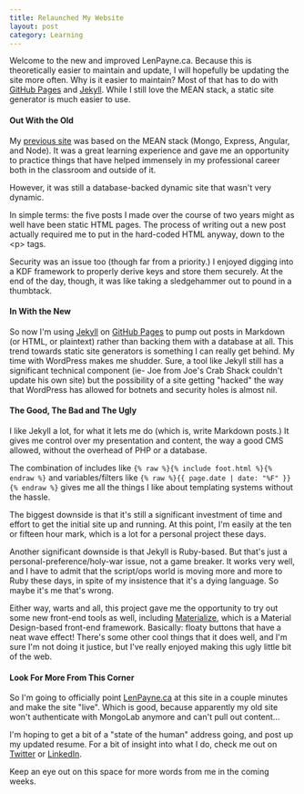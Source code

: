 ```yaml
---
title: Relaunched My Website
layout: post
category: Learning
---
```

Welcome to the new and improved LenPayne.ca. Because this is theoretically easier
to maintain and update, I will hopefully be updating the site more often. Why is
it easier to maintain? Most of that has to do with [GitHub Pages](http://pages.github.com)
and [Jekyll](http://jekyllrb.com). While I still love the MEAN stack, a static
site generator is much easier to use.

#### Out With the Old

My [previous site](http://www.github.com/LenPayne/plog) was based on the MEAN
stack (Mongo, Express, Angular, and Node). It was a great learning experience
and gave me an opportunity to practice things that have helped immensely in my
professional career both in the classroom and outside of it.

However, it was still a database-backed dynamic site that wasn't very dynamic.

<!--more-->

In simple terms: the five posts I made over the course of two years might as well
have been static HTML pages. The process of writing out a new post actually
required me to put in the hard-coded HTML anyway, down to the &lt;p&gt; tags.

Security was an issue too (though far from a priority.) I enjoyed digging into a
KDF framework to properly derive keys and store them securely. At the end of the
day, though, it was like taking a sledgehammer out to pound in a thumbtack.

#### In With the New

So now I'm using [Jekyll](http://jekyllrb.com) on [GitHub Pages](http://pages.github.com)
to pump out posts in Markdown (or HTML, or plaintext) rather than backing them
with a database at all. This trend towards static site generators is something I
can really get behind. My time with WordPress makes me shudder. Sure, a tool like
Jekyll still has a significant technical component (ie- Joe from Joe's Crab Shack
couldn't update his own site) but the possibility of a site getting "hacked" the
way that WordPress has allowed for botnets and security holes is almost nil.

#### The Good, The Bad and The Ugly

I like Jekyll a lot, for what it lets me do (which is, write Markdown posts.) It
gives me control over my presentation and content, the way a good CMS allowed,
without the overhead of PHP or a database.

The combination of includes like `{% raw %}{% include foot.html %}{% endraw %}`
and variables/filters like `{% raw %}{{ page.date | date: "%F" }}{% endraw %}`
gives me all the things I like about templating systems without the hassle.

The biggest downside is that it's still a significant investment of time and
effort to get the initial site up and running. At this point, I'm easily at the
ten or fifteen hour mark, which is a lot for a personal project these days.

Another significant downside is that Jekyll is Ruby-based. But that's just a
personal-preference/holy-war issue, not a game breaker. It works very well, and
I have to admit that the script/ops world is moving more and more to Ruby these
days, in spite of my insistence that it's a dying language. So maybe it's me
that's wrong.

Either way, warts and all, this project gave me the opportunity to try out some
new front-end tools as well, including [Materialize](http://www.materializecss.com),
which is a Material Design-based front-end framework. Basically: floaty buttons
that have a neat wave effect! There's some other cool things that it does well,
and I'm sure I'm not doing it justice, but I've really enjoyed making this ugly
little bit of the web.

#### Look For More From This Corner

So I'm going to officially point [LenPayne.ca](http://www.lenpayne.ca) at this
site in a couple minutes and make the site "live". Which is good, because apparently
my old site won't authenticate with MongoLab anymore and can't pull out content...

I'm hoping to get a bit of a "state of the human" address going, and post up my
updated resume. For a bit of insight into what I do, check me out on
[Twitter](http://www.twitter.com/LenPayne) or [LinkedIn](http://www.linkedin.com/pub/len-payne/25/856/884).

Keep an eye out on this space for more words from me in the coming weeks.
